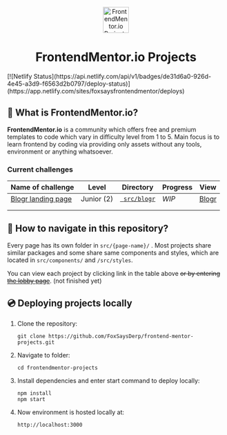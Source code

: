 <p align="center">
  <a href="https://www.frontendmentor.io/challenges">
    <img alt="FrontendMentor.io Projects" src="https://seeklogo.com/images/F/frontend-mentor-logo-DD85EFE0E9-seeklogo.com.png" width="60" />
  </a>
</p>
<h1 align="center">
  FrontendMentor.io Projects
</h1>
[![Netlify Status](https://api.netlify.com/api/v1/badges/de31d6a0-926d-4e45-a3d9-f6563d2b0797/deploy-status)](https://app.netlify.com/sites/foxsaysfrontendmentor/deploys)

## 🤔 What is FrontendMentor.io?

**FrontendMentor.io** is a community which offers free and premium templates to code which vary in difficulty level from 1 to 5. Main focus is to learn frontend by coding via providing only assets without any tools, environment or anything whatsoever.

### Current challenges
| Name of challenge                                            | Level      | Directory                                                    | Progress | View                                                      |
| ------------------------------------------------------------ | ---------- | ------------------------------------------------------------ | -------- | --------------------------------------------------------- |
| [Blogr landing page](https://www.frontendmentor.io/challenges/blogr-landing-page-EX2RLAApP) | Junior (2) | [``` src/blogr```](https://github.com/FoxSaysDerp/frontendmentor-projects/tree/master/src/blogr) | *WIP*    | [Blogr](https://foxsaysfrontendmentor.netlify.app/blogr/) |
|                                                              |            |                                                              |          |                                                           |
|                                                              |            |                                                              |          |                                                           |

## 🔎 How to navigate in this repository?

Every page has its own folder in ```src/{page-name}/``` . Most projects share similar packages and some share same components and styles, which are located in `src/components/` and `/src/styles`.

You can view each project by clicking link in the table above ~~or by entering [the lobby page](https://foxsaysfrontendmentor.netlify.app/)~~. (not finished yet)

## 💿 Deploying projects locally

1. Clone the repository:
   ```shell
   git clone https://github.com/FoxSaysDerp/frontend-mentor-projects.git
   ```

2. Navigate to folder:
   ```shell
   cd frontendmentor-projects
   ```

3. Install dependencies and enter start command to deploy locally:
   ```shell
   npm install
   npm start
   ```
   
4. Now environment is hosted locally at:
   ```html
   http://localhost:3000
   ```
